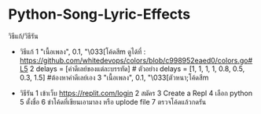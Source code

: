 # Python-Song-Lyric-Effects

วิธีแก้/วิธีรัน


- วิธีแก้
1 "เนื้อเพลง", 0.1, "\033[โค้ดสีm ดูได้ที่ : https://github.com/whitedevops/colors/blob/c998952eaed0/colors.go#L5
2  delays = [ค่าดีเลย์ของแต่ละบรรทัด] # ตัวอย่าง  delays = [1, 1, 1, 1, 0.8, 0.5, 0.3, 1.5] #ต้องหาค่าดีเลย์เอง
3  "เนื้อเพลง", 0.1, "\033[ตัวหนา;โค้ดสีm

- วิธีรัน
1 เข้าเว็บ https://replit.com/login
2 สมัคร
3 Create a Repl
4 เลือก python
5 ตั้งชื่อ
6 ขำโค้ดที่เขียนเอามาลง หรือ uplode file
7 ตรวจโค้ดแล้วกดรัน
